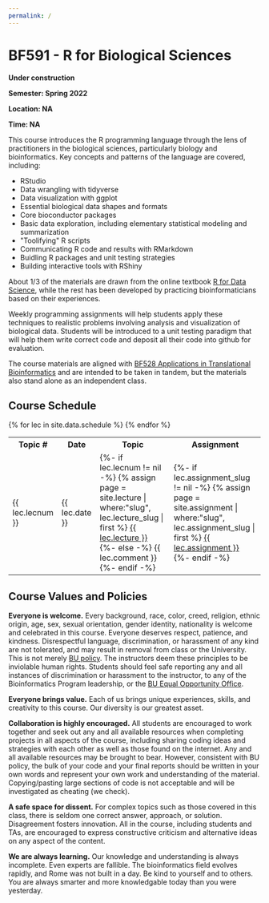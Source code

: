```yaml
---
permalink: /
---
```


# BF591 - R for Biological Sciences

**Under construction**

**Semester: Spring 2022**

**Location: NA**

**Time: NA**

This course introduces the R programming language through the lens of practitioners
in the biological sciences, particularly biology and bioinformatics. Key concepts
and patterns of the language are covered, including:

   * RStudio
   * Data wrangling with tidyverse
   * Data visualization with ggplot
   * Essential biological data shapes and formats
   * Core bioconductor packages
   * Basic data exploration, including elementary statistical modeling and summarization
   * "Toolifying" R scripts
   * Communicating R code and results with RMarkdown
   * Buidling R packages and unit testing strategies
   * Building interactive tools with RShiny

About 1/3 of the materials are drawn from the online textbook [R for Data Science](
https://r4ds.had.co.nz), while the rest has been developed by practicing
bioinformaticians based on their experiences.

Weekly programming assignments will help students apply these techniques to realistic
problems involving analysis and visualization of biological data. Students will be
introduced to a unit testing paradigm that will help them write correct code and
deposit all their code into github for evaluation.

The course materials are aligned with [BF528 Applications in Translational
Bioinformatics](https://bf528.rtfd.io) and are intended to be taken in tandem,
but the materials also stand alone as an independent class.

## Course Schedule

<table>
  <tr>
    <th>Topic #</th>
    <th>Date</th>
    <th>Topic</th>
    <th>Assignment</th>
  </tr>
{% for lec in site.data.schedule %}
  <tr>
    <td>{{ lec.lecnum }}</td>
    <td>{{ lec.date }}</td>
    <td>
      {%- if lec.lecnum != nil -%}
        {% assign page = site.lecture | where:"slug", lec.lecture_slug | first  %}
        <a href="lecture/{{ lec.lecture_slug }}.html">{{ lec.lecture }}</a>
      {%- else -%}
        {{ lec.comment }}
      {%- endif -%}
    </td>
    <td>
      {%- if lec.assignment_slug != nil -%}
        {% assign page = site.assignment | where:"slug", lec.assignment_slug | first %}
        <a href="assignment/{{ lec.assignment_slug }}.html">{{ lec.assignment }}</a>
      {%- endif -%}
    </td>
  </tr>
{% endfor %}
</table>

## Course Values and Policies

**Everyone is welcome.** Every background, race, color, creed, religion, ethnic
origin, age, sex, sexual orientation, gender identity, nationality is welcome
and celebrated in this course. Everyone deserves respect, patience, and
kindness. Disrespectful language, discrimination, or harassment of any kind are
not tolerated, and may result in removal from class or the University. This is
not merely [BU policy](http://www.bu.edu/policies/policy-category/harassment-discrimination/).
The instructors deem these principles to be inviolable human rights. Students
should feel safe reporting any and all instances of discrimination or
harassment to the instructor, to any of the Bioinformatics Program leadership,
or the [BU Equal Opportunity Office](http://www.bu.edu/eoo/).

**Everyone brings value.** Each of us brings unique experiences, skills, and
creativity to this course. Our diversity is our greatest asset.

**Collaboration is highly encouraged.** All students are encouraged to work
together and seek out any and all available resources when completing projects
in all aspects of the course, including sharing coding ideas and strategies with
each other as well as those found on the internet. Any and all available
resources may be brought to bear. However, consistent with BU policy, the bulk
of your code and your final reports should be written in your own words and
represent your own work and understanding of the material. Copying/pasting large
sections of code is not acceptable and will be investigated as cheating (we check).

**A safe space for dissent.** For complex topics such as those covered in this
class, there is seldom one correct answer, approach, or solution. Disagreement
fosters innovation. All in the course, including students and TAs, are
encouraged to express constructive criticism and alternative ideas on any
aspect of the content.

**We are always learning.** Our knowledge and understanding is always
incomplete. Even experts are fallible. The bioinformatics field evolves
rapidly, and Rome was not built in a day. Be kind to yourself and to others.
You are always smarter and more knowledgable today than you were yesterday.

